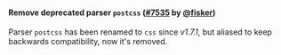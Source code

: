 #### Remove deprecated parser `postcss` ([#7535](https://github.com/prettier/prettier/pull/7535) by [@fisker](https://github.com/fisker))

Parser `postcss` has been renamed to `css` since _v1.7.1_, but aliased to keep backwards compatibility, now it's removed.
